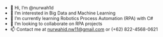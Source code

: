 - 👋 Hi, I’m @nurwah1d
- 👀 I’m interested in Big Data and Machine Learning
- 🌱 I’m currently learning Robotics Process Automation (RPA) with C#
- 💞️ I’m looking to collaborate on RPA projects
- 📫 Contact me at nurwahid.nw11@gmail.com or (+62) 822-4568-0621

<!---
nurwah1d/nurwah1d is a ✨ special ✨ repository because its `README.md` (this file) appears on your GitHub profile.
You can click the Preview link to take a look at your changes.
--->
